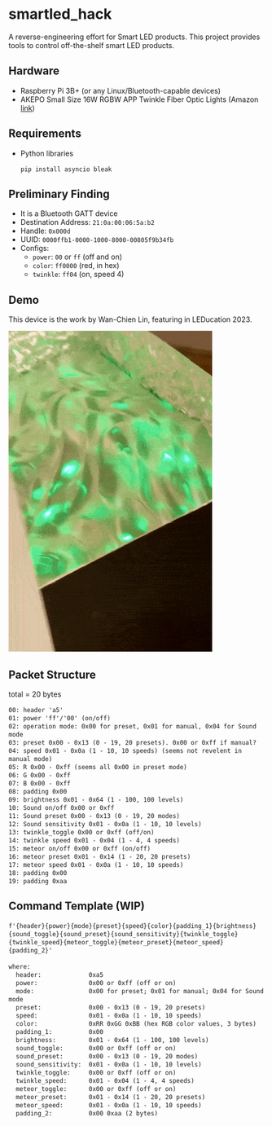 # smartled_hack
A reverse-engineering effort for Smart LED products.
This project provides tools to control off-the-shelf smart LED products.


## Hardware
- Raspberry Pi 3B+ (or any Linux/Bluetooth-capable devices)
- AKEPO Small Size 16W RGBW APP Twinkle Fiber Optic Lights (Amazon [link](https://www.amazon.com/dp/B0B67YTSYZ?ref=ppx_pop_mob_ap_share))

## Requirements
- Python libraries
  ```
  pip install asyncio bleak
  ```

## Preliminary Finding
- It is a Bluetooth GATT device
- Destination Address: `21:0a:00:06:5a:b2`
- Handle: `0x000d`
- UUID: `0000ffb1-0000-1000-8000-00805f9b34fb`
- Configs:
  * `power`: `00` or `ff` (off and on)
  * `color`: `ff0000` (red, in hex)
  * `twinkle`: `ff04` (on, speed 4)

## Demo
This device is the work by Wan-Chien Lin, featuring in LEDucation 2023.

![](pics/demo_green_red.gif)

## Packet Structure
total = 20 bytes
```
00: header 'a5'
01: power 'ff'/'00' (on/off)
02: operation mode: 0x00 for preset, 0x01 for manual, 0x04 for Sound mode
03: preset 0x00 - 0x13 (0 - 19, 20 presets). 0x00 or 0xff if manual?
04: speed 0x01 - 0x0a (1 - 10, 10 speeds) (seems not revelent in manual mode)
05: R 0x00 - 0xff (seems all 0x00 in preset mode)
06: G 0x00 - 0xff
07: B 0x00 - 0xff
08: padding 0x00
09: brightness 0x01 - 0x64 (1 - 100, 100 levels)
10: Sound on/off 0x00 or 0xff
11: Sound preset 0x00 - 0x13 (0 - 19, 20 modes)
12: Sound sensitivity 0x01 - 0x0a (1 - 10, 10 levels)
13: twinkle_toggle 0x00 or 0xff (off/on)
14: twinkle speed 0x01 - 0x04 (1 - 4, 4 speeds)
15: meteor on/off 0x00 or 0xff (on/off)
16: meteor preset 0x01 - 0x14 (1 - 20, 20 presets)
17: meteor speed 0x01 - 0x0a (1 - 10, 10 speeds)
18: padding 0x00
19: padding 0xaa
```

## Command Template (WIP)
```
f'{header}{power}{mode}{preset}{speed}{color}{padding_1}{brightness}{sound_toggle}{sound_preset}{sound_sensitivity}{twinkle_toggle}{twinkle_speed}{meteor_toggle}{meteor_preset}{meteor_speed}{padding_2}'

where:
  header:             0xa5
  power:              0x00 or 0xff (off or on)
  mode:               0x00 for preset; 0x01 for manual; 0x04 for Sound mode
  preset:             0x00 - 0x13 (0 - 19, 20 presets)
  speed:              0x01 - 0x0a (1 - 10, 10 speeds)
  color:              0xRR 0xGG 0xBB (hex RGB color values, 3 bytes)
  padding_1:          0x00
  brightness:         0x01 - 0x64 (1 - 100, 100 levels)
  sound_toggle:       0x00 or 0xff (off or on)
  sound_preset:       0x00 - 0x13 (0 - 19, 20 modes)
  sound_sensitivity:  0x01 - 0x0a (1 - 10, 10 levels)
  twinkle_toggle:     0x00 or 0xff (off or on)
  twinkle_speed:      0x01 - 0x04 (1 - 4, 4 speeds)
  meteor_toggle:      0x00 or 0xff (off or on)
  meteor_preset:      0x01 - 0x14 (1 - 20, 20 presets)
  meteor_speed:       0x01 - 0x0a (1 - 10, 10 speeds)
  padding_2:          0x00 0xaa (2 bytes)
```
